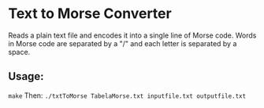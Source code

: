 # Text to Morse Converter
Reads a plain text file and encodes it into a single line of Morse code.
Words in Morse code are separated by a "/" and each letter is separated by a space.

## Usage:
`make`
Then:
`./txtToMorse TabelaMorse.txt inputfile.txt outputfile.txt`
